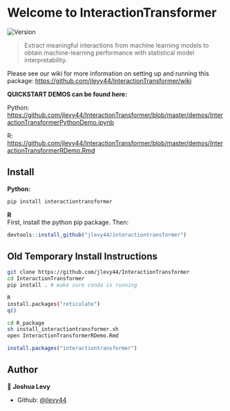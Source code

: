 # Welcome to InteractionTransformer
![Version](https://img.shields.io/badge/version-0.1-blue.svg?cacheSeconds=2592000)

> Extract meaningful interactions from machine learning models to obtain machine-learning performance with statistical model interpretability.

Please see our wiki for more information on setting up and running this package: https://github.com/jlevy44/InteractionTransformer/wiki

**QUICKSTART DEMOS can be found here:**

Python: https://github.com/jlevy44/InteractionTransformer/blob/master/demos/InteractionTransformerPythonDemo.ipynb

R: https://github.com/jlevy44/InteractionTransformer/blob/master/demos/InteractionTransformerRDemo.Rmd

## Install

**Python:**
```sh
pip install interactiontransformer
```

**R**  
First, install the python pip package. Then:
```R
devtools::install_github("jlevy44/interactiontransformer")
```

## Old Temporary Install Instructions

```sh
git clone https://github.com/jlevy44/InteractionTransformer
cd InteractionTransformer
pip install . # make sure conda is running

R
install.packages("reticulate")
q()

cd R_package
sh install_interactiontransformer.sh
open InteractionTransformerRDemo.Rmd
```
```R
install.packages("interactiontransformer")
```

## Author

👤 **Joshua Levy**

* Github: [@jlevy44](https://github.com/jlevy44)
